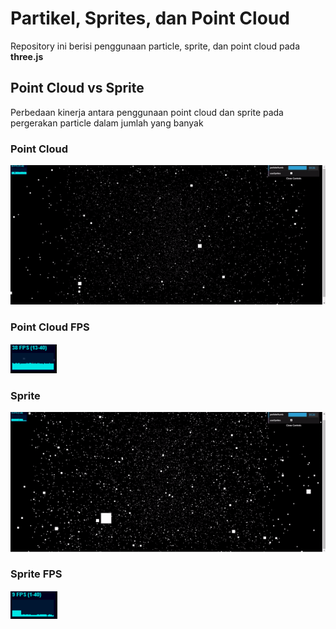 # Partikel, Sprites, dan Point Cloud

Repository ini berisi penggunaan particle, sprite, dan point cloud pada **three.js**

## Point Cloud vs Sprite

Perbedaan kinerja antara penggunaan point cloud dan sprite pada pergerakan particle dalam jumlah yang banyak

### Point Cloud
![PC GIF](readme-assets/particle.gif)

### Point Cloud FPS
![PC FPS](readme-assets/particleFPS.png)

### Sprite
![PC GIF](readme-assets/sprite.gif)

### Sprite FPS
![PC FPS](readme-assets/spriteFPS.png)
